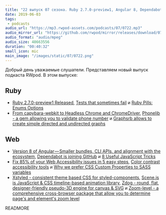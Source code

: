 ```yaml
---
title: "22 выпуск 07 сезона. Ruby 2.7.0-preview1, Angular 8, Dependabot is joining GitHub, Phonelib, Graphsrb, Xstyled, Zdog и прочее"
date: 2019-06-03
tags:
 - podcasts
audio_url: "https://mp3.rwpod-assets.com/podcasts/07/0722.mp3"
audio_mirror_url: "https://github.com/rwpod/mirror/releases/download/07.22/0722.mp3"
audio_format: "audio/mpeg"
audio_size: 48663556
duration: "00:40:32"
small_icon: mic
main_image: "/images/static/07/0722.png"
---
```


Добрый день уважаемые слушатели. Представляем новый выпуск подкаста RWpod. В этом выпуске:

## Ruby

 - [Ruby 2.7.0-preview1 Released](https://www.ruby-lang.org/en/news/2019/05/30/ruby-2-7-0-preview1-released/), [Tests that sometimes fail](https://samsaffron.com/archive/2019/05/15/tests-that-sometimes-fail) и [Ruby Pills: Enums Options](http://danilobarion1986.github.io/ruby/backend/pills/tips/2019/05/31/ruby-pills-enums-options.html)
 - [From capybara-webkit to Headless Chrome and ChromeDriver](https://www.imaginarycloud.com/blog/from-capybara-webkit-to-headless-chrome-and-chromedriver/), [Phonelib - a gem allowing you to validate phone number](https://github.com/daddyz/phonelib) и [Graphsrb allows to create simple directed and undirected graphs](https://github.com/fade2black/graphsrb)

## Web

 - [Version 8 of Angular — Smaller bundles, CLI APIs, and alignment with the ecosystem](https://blog.angular.io/version-8-of-angular-smaller-bundles-cli-apis-and-alignment-with-the-ecosystem-af0261112a27), [Dependabot is joining GitHub](https://dependabot.com/blog/hello-github/) и [8 Useful JavaScript Tricks](https://devinduct.com/blogpost/26/8-useful-javascript-tricks)
 - [Fix 85% of your Web Accessibility issues in 5 easy steps](https://dev.to/alvaromontoro/fix-85-of-your-web-accessibility-issues-in-5-easy-steps-pnf), [Color contrast accessibility tools](https://css-tricks.com/color-contrast-accessibility-tools/) и [Why we prefer CSS Custom Properties to SASS variables](https://codyhouse.co/blog/post/css-custom-properties-vs-sass-variables)
 - [Xstyled - consistent theme based CSS for styled-components](https://www.smooth-code.com/open-source/xstyled/), [Scene.js is JavaScript & CSS timeline-based animation library](https://github.com/daybrush/scenejs), [Zdog - round, flat, designer-friendly pseudo-3D engine for canvas & SVG](https://zzz.dog/) и [Zoom-level - a comprehensive cross-browser package that allow you to determine page's and element's zoom level](https://github.com/xobotyi/zoom-level)

READMORE
